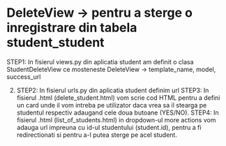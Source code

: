 # DeleteView -> pentru a sterge o inregistrare din tabela student_student

STEP1: In fisierul views.py din aplicatia student am definit o clasa StudentDeleteView ce mosteneste DeleteView -> template_name,
model, success_url

2. STEP2: In fisierul urls.py din aplicatia student definim url
STEP3: In fisierul .html (delete_student.html) vom scrie cod HTML pentru a defini un card unde il vom intreba pe utilizator daca vrea
sa il stearga pe studentul respectiv adaugand cele doua butoane (YES/NO).
STEP4: In fisierul .html (list_of_students.html) in dropdown-ul more actions vom adauga url impreuna cu id-ul studentului (student.id),
pentru a fi redirectionati si pentru a-l putea sterge pe acel student.